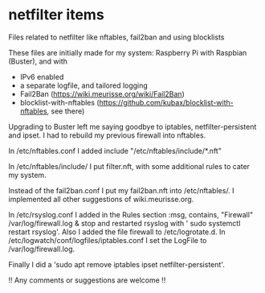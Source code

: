 # netfilter items
Files related to netfilter like nftables, fail2ban and using blocklists

These files are initially made for my system: Raspberry Pi with Raspbian (Buster), and with 
 - IPv6 enabled
 - a separate logfile, and tailored logging
 - Fail2Ban                     (https://wiki.meurisse.org/wiki/Fail2Ban)
 - blocklist-with-nftables      (https://github.com/kubax/blocklist-with-nftables, see there) 
  
Upgrading to Buster left me saying goodbye to iptables, netfilter-persistent and ipset. I had to rebuild my previous firewall into nftables. 

In /etc/nftables.conf I added 
   include "/etc/nftables/include/*.nft"

In /etc/nftables/include/ I put filter.nft, with some additional rules to cater my system. 

Instead of the fail2ban.conf I put my fail2ban.nft into /etc/nftables/. I implemented all other suggestions of wiki.meurisse.org.

In /etc/rsyslog.conf I added in the Rules section 
   :msg, contains, "Firewall"              /var/log/firewall.log
   & stop
and restarted rsyslog with ' sudo systemctl restart rsyslog'. 
Also I added the file firewall to /etc/logrotate.d. 
In /etc/logwatch/conf/logfiles/iptables.conf I set the LogFile to /var/log/firewall.log. 

Finally I did a 'sudo apt remove iptables ipset netfilter-persistent'. 

!! Any comments or suggestions are welcome !!
